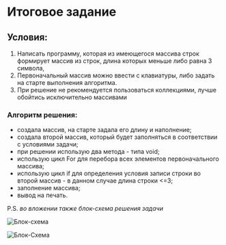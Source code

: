 # Итоговое задание

## Условия:
1. Написать программу, которая из имеющегося массива строк формирует массив из строк, длина которых меньше либо равна 3 символа, 
2. Первоначальный массив можно ввести с клавиатуры, либо задать на старте выполнения алгоритма. 
3. При решение не рекомендуется пользоваться коллекциями, лучше обойтись исключительно массивами

### Алгоритм решения:

* создала массив, на старте задала его длину и наполнение;
* создала второй массив, который будет заполняться в соответствии с условиями задачи;
* при решении использую два метода - типа void;
* использую цикл For для перебора всех элементов первоначального массива;
* использую цикл if для определения условия записи строки во второй массив - в данном случае длина строки <=3;
* заполнение массива;
* вывод на печать.

P.S. *во вложении также блок-схема решения задачи* 

![Блок-схема](Block_Diagram.png)

![Блок-Схема](Block-Diagram1.png)